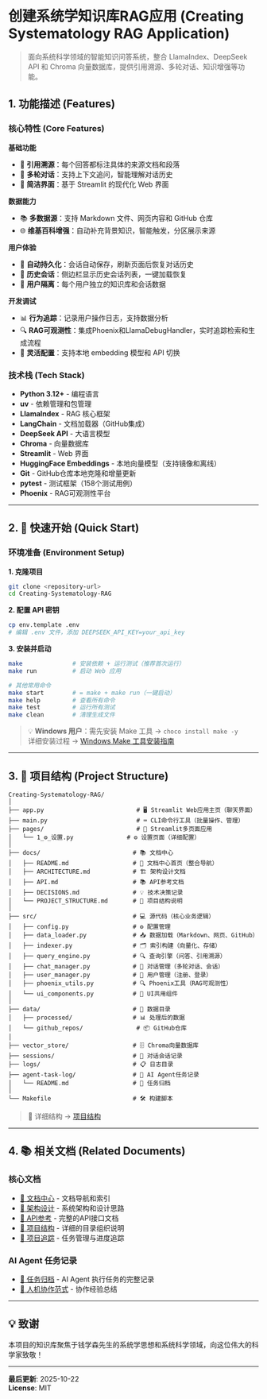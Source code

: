 # 创建系统学知识库RAG应用 (Creating Systematology RAG Application)

> 面向系统科学领域的智能知识问答系统，整合 LlamaIndex、DeepSeek API 和 Chroma 向量数据库，提供引用溯源、多轮对话、知识增强等功能。

## 1. 功能描述 (Features)

### 核心特性 (Core Features)

**基础功能**
- 🎯 **引用溯源**：每个回答都标注具体的来源文档和段落
- 💬 **多轮对话**：支持上下文追问，智能理解对话历史
- 🚀 **简洁界面**：基于 Streamlit 的现代化 Web 界面

**数据能力**
- 📚 **多数据源**：支持 Markdown 文件、网页内容和 GitHub 仓库
- 🌐 **维基百科增强**：自动补充背景知识，智能触发，分区展示来源

**用户体验**
- 💾 **自动持久化**：会话自动保存，刷新页面后恢复对话历史
- 📜 **历史会话**：侧边栏显示历史会话列表，一键加载恢复
- 👤 **用户隔离**：每个用户独立的知识库和会话数据

**开发调试**
- 📊 **行为追踪**：记录用户操作日志，支持数据分析
- 🔍 **RAG可观测性**：集成Phoenix和LlamaDebugHandler，实时追踪检索和生成流程
- 🔧 **灵活配置**：支持本地 embedding 模型和 API 切换

### 技术栈 (Tech Stack)

- **Python 3.12+** - 编程语言
- **uv** - 依赖管理和包管理
- **LlamaIndex** - RAG 核心框架
- **LangChain** - 文档加载器（GitHub集成）
- **DeepSeek API** - 大语言模型
- **Chroma** - 向量数据库
- **Streamlit** - Web 界面
- **HuggingFace Embeddings** - 本地向量模型（支持镜像和离线）
- **Git** - GitHub仓库本地克隆和增量更新
- **pytest** - 测试框架（158个测试用例）
- **Phoenix** - RAG可观测性平台

---

## 2. 🚀 快速开始 (Quick Start)

### 环境准备 (Environment Setup)

**1. 克隆项目**
```bash
git clone <repository-url>
cd Creating-Systematology-RAG
```

**2. 配置 API 密钥**
```bash
cp env.template .env
# 编辑 .env 文件，添加 DEEPSEEK_API_KEY=your_api_key
```

**3. 安装并启动**
```bash
make              # 安装依赖 + 运行测试（推荐首次运行）
make run          # 启动 Web 应用

# 其他常用命令
make start        # = make + make run（一键启动）
make help         # 查看所有命令
make test         # 运行所有测试
make clean        # 清理生成文件
```

> 💡 **Windows 用户**：需先安装 Make 工具 → `choco install make -y`  
> 详细安装过程 → [Windows Make 工具安装指南](agent-task-log/2025-10-09-3_Windows-Make工具安装与Makefile配置_快速摘要.md)

---

## 3. 📁 项目结构 (Project Structure)

```
Creating-Systematology-RAG/
│
├── app.py                          # 🖥️ Streamlit Web应用主页（聊天界面）
├── main.py                         # ⌨️ CLI命令行工具（批量操作、管理）
├── pages/                          # 📄 Streamlit多页面应用
│   └── 1_⚙️_设置.py               # ⚙️ 设置页面（详细配置）
│
├── docs/                          # 📚 文档中心
│   ├── README.md                  # 📖 文档中心首页（整合导航）
│   ├── ARCHITECTURE.md            # 🏗️ 架构设计文档
│   ├── API.md                     # 📚 API参考文档
│   ├── DECISIONS.md               # 💡 技术决策记录
│   └── PROJECT_STRUCTURE.md       # 📁 项目结构说明
│
├── src/                           # 💻 源代码（核心业务逻辑）
│   ├── config.py                  # ⚙️ 配置管理
│   ├── data_loader.py             # 📥 数据加载（Markdown、网页、GitHub）
│   ├── indexer.py                 # 🗂️ 索引构建（向量化、存储）
│   ├── query_engine.py            # 🔍 查询引擎（问答、引用溯源）
│   ├── chat_manager.py            # 💬 对话管理（多轮对话、会话）
│   ├── user_manager.py            # 👤 用户管理（注册、登录）
│   ├── phoenix_utils.py           # 🔍 Phoenix工具（RAG可观测性）
│   └── ui_components.py           # 🎨 UI共用组件
│
├── data/                          # 📁 数据目录
│   ├── processed/                 # 📊 处理后的数据
│   └── github_repos/               # 📦 GitHub仓库
│
├── vector_store/                  # 🗄️ Chroma向量数据库
├── sessions/                      # 💾 对话会话记录
├── logs/                          # 📋 日志目录
├── agent-task-log/                # 📝 AI Agent任务记录
│   └── README.md                  # 📖 任务归档
│
└── Makefile                       # 🛠️ 构建脚本
```

> 📖 详细结构 → [项目结构](docs/PROJECT_STRUCTURE.md)

---

## 4. 📚 相关文档 (Related Documents)

### 核心文档

- [📖 文档中心](docs/README.md) - 文档导航和索引
- [📖 架构设计](docs/ARCHITECTURE.md) - 系统架构和设计思路
- [📖 API参考](docs/API.md) - 完整的API接口文档
- [📖 项目结构](docs/PROJECT_STRUCTURE.md) - 详细的目录组织说明
- [📖 项目追踪](docs/TRACKER.md) - 任务管理与进度追踪

### AI Agent 任务记录

- [📖 任务归档](agent-task-log/README.md) - AI Agent 执行任务的完整记录
- [📖 人机协作范式](agent-task-log/人机协作范式.md) - 协作经验总结

---

## 💡 致谢

本项目的知识库聚焦于钱学森先生的系统学思想和系统科学领域，向这位伟大的科学家致敬！

---

**最后更新**: 2025-10-22  
**License**: MIT
